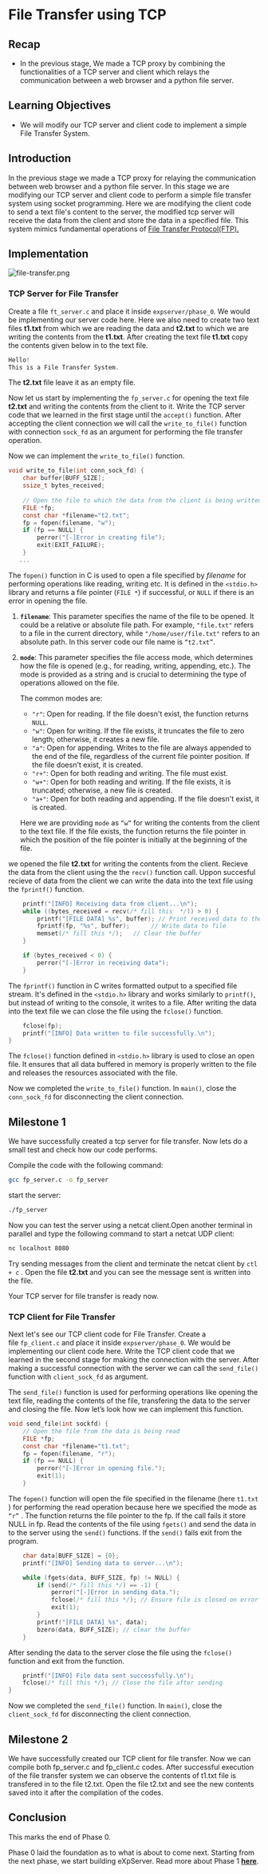 # File Transfer using TCP
## Recap

- In the previous stage, We made a TCP proxy by combining the functionalities of a TCP server and client which relays the communication between a web browser and a python file server.

## Learning Objectives
- We will modify our TCP server and client code to implement a simple File Transfer System.

## Introduction

In the previous stage we made a TCP proxy for relaying the communication between web browser and a python file server. In this stage we are modifying our TCP server and client code to perform a simple file transfer system using socket programming. Here we are modifying the client code to send a text file's content to the server, the modified tcp server will receive the data from the client and store the data in a specified file. This system mimics fundamental operations of [File Transfer Protocol(FTP).](https://en.wikipedia.org/wiki/File_Transfer_Protocol)

## Implementation

![file-transfer.png](/assets/stage-4/file-transfer.png)

### TCP Server for File Transfer

Create a file `ft_server.c` and place it inside `expserver/phase_0`. We would be implementing our server code here. Here we also need to create two text files **t1.txt** from which we are reading the data and **t2.txt** to which we are writing the contents from the **t1.txt**. After creating the text file **t1.txt** copy the contents given below in to the text file.

```c
Hello!
This is a File Transfer System.
```

The **t2.txt** file leave it as an empty file.

Now let us start by implementing the `fp_server.c` for opening the text file **t2.txt** and writing the contents from the client to it. Write the TCP server code that we learned in the first stage until the `accept()` function. After accepting the client connection we will call the `write_to_file()` function with connection `sock_fd` as an argument for performing the file transfer operation.

Now we can implement the `write_to_file()` function.

```c
void write_to_file(int conn_sock_fd) {
    char buffer[BUFF_SIZE];
    ssize_t bytes_received;
    
    // Open the file to which the data from the client is being written
    FILE *fp;
    const char *filename="t2.txt";
    fp = fopen(filename, "w");
    if (fp == NULL) {
        perror("[-]Error in creating file");
        exit(EXIT_FAILURE);
    }
   ...
```

The `fopen()` function in C is used to open a file specified by *filename* for performing operations like reading, writing etc. It is defined in the `<stdio.h>` library and returns a file pointer (`FILE *`) if successful, or `NULL` if there is an error in opening the file.

1. **`filename`**: This parameter specifies the name of the file to be opened. It could be a relative or absolute file path. For example, `"file.txt"` refers to a file in the current directory, while `"/home/user/file.txt"` refers to an absolute path. In this server code our file name is `“t2.txt”`.
2. **`mode`**: This parameter specifies the file access mode, which determines how the file is opened (e.g., for reading, writing, appending, etc.). The mode is provided as a string and is crucial to determining the type of operations allowed on the file.
    
    The common modes are:
    
    - `"r"`: Open for reading. If the file doesn't exist, the function returns `NULL`.
    - `"w"`: Open for writing. If the file exists, it truncates the file to zero length; otherwise, it creates a new file.
    - `"a"`: Open for appending. Writes to the file are always appended to the end of the file, regardless of the current file pointer position. If the file doesn't exist, it is created.
    - `"r+"`: Open for both reading and writing. The file must exist.
    - `"w+"`: Open for both reading and writing. If the file exists, it is truncated; otherwise, a new file is created.
    - `"a+"`: Open for both reading and appending. If the file doesn't exist, it is created.
    
    Here we are providing `mode` as `“w”` for writing the contents from the client to the text file. If the file exists, the function returns the file pointer in which the position of the file pointer is initially at the beginning of the file.
    

we opened the file **t2.txt** for writing the contents from the client. Recieve the data from the client using the the `recv()` function call. Uppon succesful recieve of data from the client we can write the data into the text file using the `fprintf()` function.

```c
    printf("[INFO] Receiving data from client...\n");
    while ((bytes_received = recv(/* fill this  */)) > 0) {
        printf("[FILE DATA] %s", buffer); // Print received data to the console
        fprintf(fp, "%s", buffer);      // Write data to file
        memset(/* fill this */);   // Clear the buffer
    }

    if (bytes_received < 0) {
        perror("[-]Error in receiving data");
    }
```

The `fprintf()` function in C writes formatted output to a specified file stream. It's defined in the `<stdio.h>` library and works similarly to `printf()`, but instead of writing to the console, it writes to a file. After writing the data into the text file we can close the file using the `fclose()` function.

```c
    fclose(fp);
    printf("[INFO] Data written to file successfully.\n");
}
```

The `fclose()` function defined in `<stdio.h>` library is used to close an open file. It ensures that all data buffered in memory is properly written to the file and releases the resources associated with the file.

Now we completed the `write_to_file()` function. In `main()`, close the `conn_sock_fd` for disconnecting the client connection.

## Milestone 1

We have successfully created a tcp server for file transfer. Now lets do a small test and check how our code performs.

Compile the code with the following command:

```bash
gcc fp_server.c -o fp_server
```

start the server:

```bash
./fp_server
```

Now you can test the server using a netcat client.Open another terminal in parallel and type the following command to start a netcat UDP client:

```bash
nc localhost 8080
```

Try sending messages from the client and terminate the netcat client by `ctl + c` . Open the file **t2.txt** and you can see the  message sent is written into the file.

Your TCP server for file transfer is ready now.

### TCP Client for File Transfer

 Next let's see our TCP client code for File Transfer. Create a file `fp_client.c` and place it inside `expserver/phase_0`. We would be implementing our client code here. Write the TCP client code that we learned in the second stage for making the connection with the server. After making a successful connection with the server we can call the `send_file()` function with `client_sock_fd` as argument.

The `send_file()` function is used for performing operations like opening the text file, reading the contents of the file, transfering the data to the server and closing the file. Now let’s look how we can implement this function.

```c
void send_file(int sockfd) {
    // Open the file from the data is being read
    FILE *fp;
    const char *filename="t1.txt";
    fp = fopen(filename, "r");
    if (fp == NULL) {
        perror("[-]Error in opening file.");
        exit(1);
    }
```

The `fopen()` function will open the file specified in the filename (here `t1.txt` ) for performing the read operation because here we specified the mode as `“r”` . The function returns the file pointer to the fp. If the call fails it store NULL in fp. Read the contents of the file using `fgets()` and send the data in to the server using the `send()` functions. If the `send()` fails exit from the program.

```c
    char data[BUFF_SIZE] = {0};
    printf("[INFO] Sending data to server...\n");

    while (fgets(data, BUFF_SIZE, fp) != NULL) {
        if (send(/* fill this */) == -1) {
            perror("[-]Error in sending data.");
            fclose(/* fill this */); // Ensure file is closed on error
            exit(1);
        }
        printf("[FILE DATA] %s", data);
        bzero(data, BUFF_SIZE); // clear the buffer
    }

```

After sending the data to the server close the file using the `fclose()` function and exit from the function.

```c
    printf("[INFO] File data sent successfully.\n");
    fclose(/* fill this */); // Close the file after sending
}
```

Now we completed the `send_file()` function. In `main()`, close the `client_sock_fd` for disconnecting the client connection.

## Milestone 2

We have successfully created our TCP client for file transfer. Now we can compile both fp_server.c and fp_client.c codes. After successful execution of the file transfer system we can observe the contents of t1.txt file is transfered in to the file t2.txt. Open the file t2.txt and see the new contents saved into it after the compilation of the codes.

## Conclusion

This marks the end of Phase 0.

Phase 0 laid the foundation as to what is about to come next. Starting from the next phase, we start building eXpServer. Read more about Phase 1 [**here**](/roadmap/phase-1/).